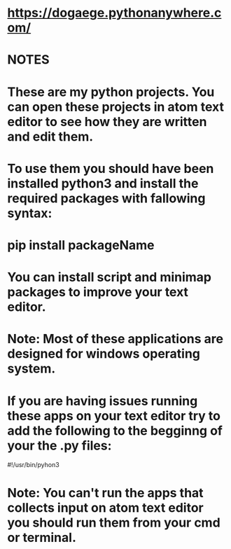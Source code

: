 # https://dogaege.pythonanywhere.com/

# NOTES
# These are my python projects. You can open these projects in atom text editor to see how they are written and edit them.
# To use them you should have been installed python3 and install the required packages with fallowing syntax:
# pip install packageName
# You can install script and minimap packages to improve your text editor.
  
# Note: Most of these applications are designed for windows operating system.

# If you are having issues running these apps on your text editor try to add the following to the begginng of your the .py files:
#!/usr/bin/pyhon3

# Note: You can't run the apps that collects input on atom text editor you should run them from your cmd or terminal.
